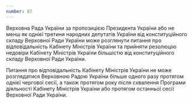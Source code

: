 ```yaml
---
number: 87
---
```


Верховна Рада України за пропозицією Президента України або не менш як однієї третини народних депутатів України від
конституційного складу Верховної Ради України може розглянути питання про відповідальність Кабінету Міністрів України та
прийняти резолюцію недовіри Кабінету Міністрів України більшістю від конституційного складу Верховної Ради України.

Питання про відповідальність Кабінету Міністрів України не може розглядатися Верховною Радою України більше одного разу
протягом однієї чергової сесії, а також протягом року після схвалення Програми діяльності Кабінету Міністрів України або
протягом останньої сесії Верховної Ради України.
